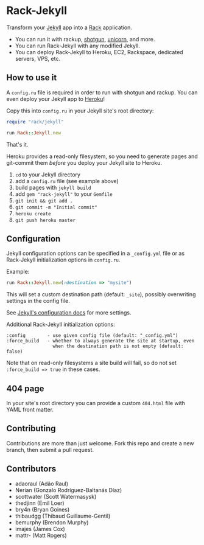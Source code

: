 Rack-Jekyll
===========

Transform your [Jekyll](https://jekyllrb.com/) app
into a [Rack](https://github.com/rack/rack) application.

- You can run it with rackup, [shotgun](https://github.com/rtomayko/shotgun),
  [unicorn](http://unicorn.bogomips.org/), and more.
- You can run Rack-Jekyll with any modified Jekyll.
- You can deploy Rack-Jekyll to Heroku, EC2, Rackspace,
  dedicated servers, VPS, etc.


## How to use it

A `config.ru` file is required in order to run with shotgun and rackup.
You can even deploy your Jekyll app to [Heroku](https://www.heroku.com/)!

Copy this into `config.ru` in your Jekyll site's root directory:

``` ruby
require "rack/jekyll"

run Rack::Jekyll.new
```

That's it.

Heroku provides a read-only filesystem, so you need to generate pages
and git-commit them *before* you deploy your Jekyll site to Heroku.

 1. `cd` to your Jekyll directory
 2. add a `config.ru` file (see example above)
 3. build pages with `jekyll build`
 4. add `gem "rack-jekyll"` to your `Gemfile`
 5. `git init && git add .`
 6. `git commit -m "Initial commit"`
 7. `heroku create`
 8. `git push heroku master`


## Configuration

Jekyll configuration options can be specified in a `_config.yml` file
or as Rack-Jekyll initialization options in `config.ru`.

Example:

``` ruby
run Rack::Jekyll.new(:destination => "mysite")
```

This will set a custom destination path (default: `_site`),
possibly overwriting settings in the config file.

See [Jekyll's configuration docs](https://jekyllrb.com/docs/configuration/)
for more settings.

Additional Rack-Jekyll initialization options:

    :config        - use given config file (default: "_config.yml")
    :force_build   - whether to always generate the site at startup, even
                     when the destination path is not empty (default: false)

Note that on read-only filesystems a site build will fail,
so do not set `:force_build => true` in these cases.


## 404 page

In your site's root directory you can provide a custom `404.html` file
with YAML front matter.


## Contributing

Contributions are more than just welcome.
Fork this repo and create a new branch, then submit a pull request.


## Contributors

* adaoraul (Adão Raul)
* Nerian (Gonzalo Rodríguez-Baltanás Díaz)
* scottwater (Scott Watermasysk)
* thedjinn (Emil Loer)
* bry4n (Bryan Goines)
* thibaudgg (Thibaud Guillaume-Gentil)
* bemurphy (Brendon Murphy)
* imajes (James Cox)
* mattr- (Matt Rogers)
